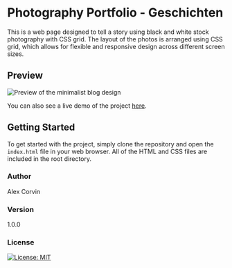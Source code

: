 # Photography Portfolio - Geschichten

This is a web page designed to tell a story using black and white stock photography with CSS grid. The layout of the photos is arranged using CSS grid, which allows for flexible and responsive design across different screen sizes.

## Preview

![Preview of the minimalist blog design](https://github.com/acorvin/landing-page-minilife/blob/main/preview-photo-portfolio.jpg?raw=true)

You can also see a live demo of the project [here](https://acorvin.github.io/landing-page-minilife/).

## Getting Started

To get started with the project, simply clone the repository and open the `index.html` file in your web browser. All of the HTML and CSS files are included in the root directory.

### Author

Alex Corvin

### Version

1.0.0

### License

[![License: MIT](https://img.shields.io/badge/License-MIT-yellow.svg)](https://opensource.org/licenses/MIT)
